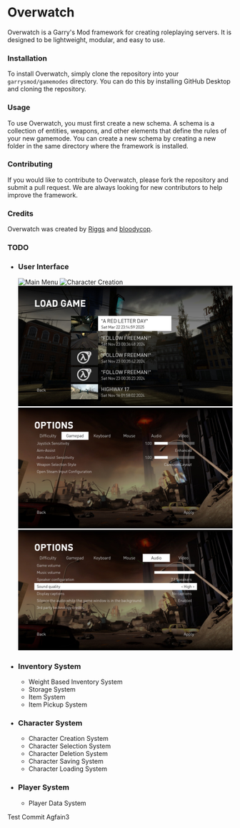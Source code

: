 # Overwatch

Overwatch is a Garry's Mod framework for creating roleplaying servers. It is designed to be lightweight, modular, and easy to use.

### Installation

To install Overwatch, simply clone the repository into your `garrysmod/gamemodes` directory. You can do this by installing GitHub Desktop and cloning the repository.

### Usage

To use Overwatch, you must first create a new schema. A schema is a collection of entities, weapons, and other elements that define the rules of your new gamemode. You can create a new schema by creating a new folder in the same directory where the framework is installed.

### Contributing

If you would like to contribute to Overwatch, please fork the repository and submit a pull request. We are always looking for new contributors to help improve the framework.

### Credits

Overwatch was created by [Riggs](https://minerva-servers.com/porfolio/riggs9162) and [bloodycop](https://minerva-servers.com/porfolio/eon).

### TODO
- ### User Interface
    ![Main Menu](image.png)
    ![Character Creation](image-3.png)
    ![Character Selection](image-4.png)
    ![Options One](image-1.png)
    ![Options Two](image-2.png)
- ### Inventory System
    - Weight Based Inventory System
    - Storage System
    - Item System
    - Item Pickup System
- ### Character System
    - Character Creation System
    - Character Selection System
    - Character Deletion System
    - Character Saving System
    - Character Loading System
- ### Player System
    - Player Data System

Test Commit Agfain3